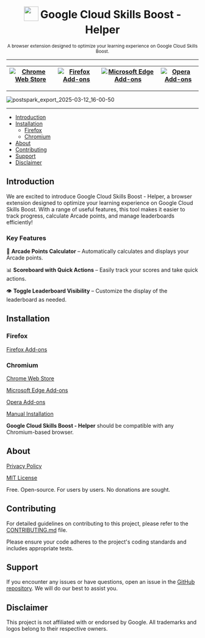 <h1 align="center">
  <sub>
    <img src="https://cdn.jsdelivr.net/gh/ePlus-DEV/google-cloud-skills-boost-helper/assets/icon.png" height="38" width="38">
  </sub>
  Google Cloud Skills Boost - Helper
</h1>
<p align="center">
    <sub>
        A browser extension designed to optimize your learning experience on Google Cloud Skills Boost.
    </sub>
</p>

---

| [![Chrome Web Store](https://github.com/user-attachments/assets/4d8fd051-4c28-4290-afb8-9c182bb2b5d3)](https://chromewebstore.google.com/detail/google-cloud-skills-boost/lmbhjioadhcoebhgapaidogodllonbgg?utm_source=github) | [![Firefox Add-ons](https://github.com/user-attachments/assets/20177a18-81db-45ed-8838-64c29df48d34)](https://addons.mozilla.org/addon/cloud-skills-boost-helper) | [![Microsoft Edge Add-ons](https://github.com/user-attachments/assets/29994e96-2de9-4136-8f0e-b98c65c0cb28)](https://github.com/ePlus-DEV/google-cloud-skills-boost-helper/releases/?utm_source=github) | [![Opera Add-ons](https://github.com/user-attachments/assets/56481763-2d91-408d-8c45-eba77e2dc4c4)](https://github.com/ePlus-DEV/google-cloud-skills-boost-helper/releases/?utm_source=github) |
| ----------------------------------------------------------------------------------------------------------------------------------------------------------------------------------------------------------------------------- | ----------------------------------------------------------------------------------------------------------------------------------------------------------------- | ------------------------------------------------------------------------------------------------------------------------------------------------------------------------------------------------------- | ---------------------------------------------------------------------------------------------------------------------------------------------------------------------------------------------- |

---

![postspark_export_2025-03-12_16-00-50](https://github.com/user-attachments/assets/a01c7592-8c29-4002-9f27-3375df34bbdd)

---

- [Introduction](#introduction)
- [Installation](#installation)
  - [Firefox](#firefox)
  - [Chromium](#chromium)
- [About](#about)
- [Contributing](#contributing)
- [Support](#support)
- [Disclaimer](#disclaimer)

## Introduction

We are excited to introduce Google Cloud Skills Boost - Helper, a browser extension designed to optimize your learning experience on Google Cloud Skills Boost. With a range of useful features, this tool makes it easier to track progress, calculate Arcade points, and manage leaderboards efficiently!

### Key Features

🎯 **Arcade Points Calculator** – Automatically calculates and displays your Arcade points.

📊 **Scoreboard with Quick Actions** – Easily track your scores and take quick actions.

👁 **Toggle Leaderboard Visibility** – Customize the display of the leaderboard as needed.

## Installation

### Firefox

[Firefox Add-ons][Mozilla]

### Chromium

[Chrome Web Store][Chrome]

[Microsoft Edge Add-ons][Edge]

[Opera Add-ons][Opera]

[Manual Installation][Manual Installation]

**Google Cloud Skills Boost - Helper** should be compatible with any Chromium-based browser.

## About

[Privacy Policy][Privacy Policy]

[MIT License][License]

Free. Open-source. For users by users. No donations are sought.

## Contributing

For detailed guidelines on contributing to this project, please refer to the [CONTRIBUTING.md](CONTRIBUTING.md) file.

Please ensure your code adheres to the project's coding standards and includes appropriate tests.

## Support

If you encounter any issues or have questions, open an issue in the [GitHub repository](https://github.com/ePlus-DEV/google-cloud-skills-boost-helper/issues). We will do our best to assist you.

## Disclaimer

This project is not affiliated with or endorsed by Google. All trademarks and logos belong to their respective owners.

<!----------------------------------------------------------------------------->

[Mozilla]: https://addons.mozilla.org/addon/cloud-skills-boost-helper
[Chrome]: https://chromewebstore.google.com/detail/google-cloud-skills-boost/lmbhjioadhcoebhgapaidogodllonbgg/?utm_source=github
[Opera]: https://github.com/ePlus-DEV/google-cloud-skills-boost-helper/releases/?utm_source=github
[Edge]: https://github.com/ePlus-DEV/google-cloud-skills-boost-helper/releases/?utm_source=github
[License]: LICENSE.md

<!---------------------------------[ Internal ]-------------------------------->

[Manual Installation]: INSTALL.md
[Privacy Policy]: https://eplus.dev/privacy-policy
